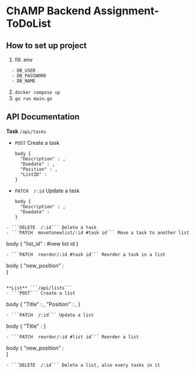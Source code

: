 # ChAMP Backend Assignment-ToDoList
## How to set up project
1. fill .env
```
  - DB_USER
  - DB_PASSWORD
  - DB_NAME
```
2. ```docker compose up ```
3. ```go run main.go```

## API Documentation
**Task** ```/api/tasks```
- ```POST``` Create a task
  ```
  body {
    "Description" : ,
    "Duedate" : ,
    "Position" : ,
    "ListID" : 
  }
  ```
- ```PATCH  /:id``` Update a task
  ```
  body {
    "Description" : ,
    "Duedate" : 
  }
 ```
- ```DELETE  /:id``` Delete a task 
- ```PATCH  movetonewlist/:id #task id``` Move a task to another list
 ```
 body {
    "list_id" : #new list id
  }
  ```
- ```PATCH  reorder/:id #task id``` Reorder a task in a list
  ```
  body {
	"new_position" :  
  }
  ```

**List** ```/api/lists```
- ```POST``` Create a list 
  ```
  body {
    "Title" : ,
    "Position" : ,
  }
  ```
- ```PATCH  /:id``` Update a list 
  ```
  body {
    "Title" :
  }
  ```
- ```PATCH  reorder/:id #list id``` Reorder a list 
  ```
  body {
	"new_position" :  
  }
  ```
- ```DELETE  /:id``` Delete a list, also every tasks in it 

